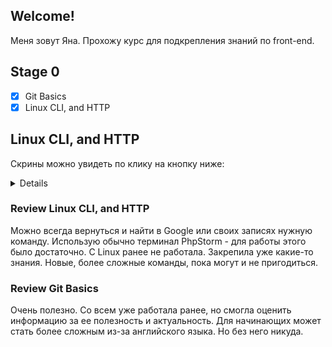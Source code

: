 ## Welcome!
Меня зовут Яна. Прохожу курс для подкрепления знаний по front-end.

## Stage 0
- [x] Git Basics
- [x] Linux CLI, and HTTP

## Linux CLI, and HTTP
Скрины можно увидеть по клику на кнопку ниже:
<details>
<img src="task_linux_cli/1.png" width="300px">

<img src="task_linux_cli/2.png" width="300px">

<img src="task_linux_cli/3.png" width="300px">

<img src="task_linux_cli/4.png" width="300px">
</details>

### Review Linux CLI, and HTTP
Можно всегда вернуться и найти в Google или своих записях нужную команду. 
Использую обычно терминал PhpStorm - для работы этого было достаточно. С Linux ранее не работала.
Закрепила уже какие-то знания. Новые, более сложные команды, пока могут и не пригодиться.


### Review Git Basics
Очень полезно. Со всем уже работала ранее, но смогла оценить информацию за ее полезность и актуальность. Для начинающих может стать более сложным из-за английского языка. Но без него никуда.

